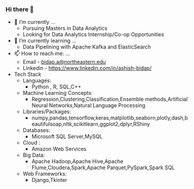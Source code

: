 ### Hi there 👋
- 🔭 I’m currently ...<br>
  - Pursuing Masters in Data Analytics
  - Looking for Data Analytics Internship/Co-op Opportunities
- 🌱 I’m currently learning ...
  - Data Pipelining with Apache Kafka and ElasticSearch
- 📫 How to reach me: ...
  - Email - bidap.a@northeastern.edu
  - Linkedin - https://www.linkedin.com/in/ashish-bidap/
- Tech Stack
    - Languages:
      - Python , R, SQL,C++
    - Machine Learning Concepts:
      - Regression,Clustering,Classification,Ensemble methods,Artificial Neural Networks,Natural Language Processing
    - Libraries/Packages: 
      - numpy,pandas,tensorflow,keras,matplotlib,seaborn,plotly,dash,beautifulsoap,nltk,scikitlearn,ggplot2,dplyr,RShiny
    - Databases:
      - Microsoft SQL Server,MySQL
    - Cloud : 
      - Amazon Web Services
    - Big Data: 
      - Apache Hadoop,Apache Hive,Apache Flume,Cloudera,Spark,Apache Parquet,PySpark,Spark SQL 
    - Web Frameworks:
      - Django,Tkinter

